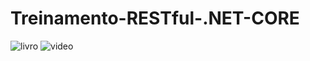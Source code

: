 # Treinamento-RESTful-.NET-CORE
![livro](https://raw.githubusercontent.com/WerterAllan/Treinamento-RESTful-.NET-CORE/master/img/building%20RESTful%20Web%20service%20with%20net%20core.jpg)
![video](https://www.safaribooksonline.com/library/cover/9781788294638/)
